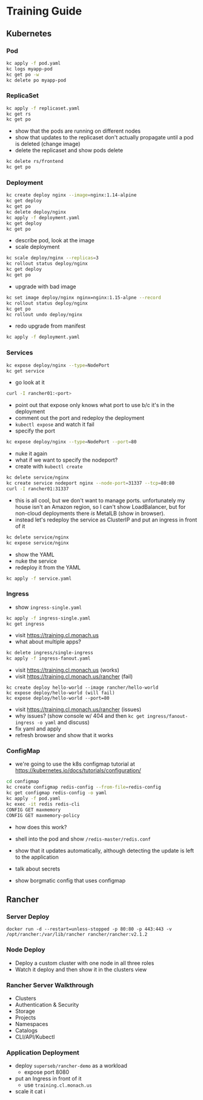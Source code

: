 # Training Guide

## Kubernetes

### Pod

``` bash
kc apply -f pod.yaml
kc logs myapp-pod
kc get po -w
kc delete po myapp-pod
```

### ReplicaSet


``` bash
kc apply -f replicaset.yaml
kc get rs
kc get po
```

- show that the pods are running on different nodes
- show that updates to the replicaset don't actually propagate until a pod is deleted (change image)
- delete the replicaset and show pods delete

``` bash
kc delete rs/frontend
kc get po
```

### Deployment

``` bash
kc create deploy nginx --image=nginx:1.14-alpine
kc get deploy
kc get po
kc delete deploy/nginx
kc apply -f deployment.yaml
kc get deploy
kc get po
```

- describe pod, look at the image
- scale deployment

``` bash
kc scale deploy/nginx --replicas=3
kc rollout status deploy/nginx
kc get deploy
kc get po
```

- upgrade with bad image

``` bash
kc set image deploy/nginx nginx=nginx:1.15-alpne --record
kc rollout status deploy/nginx
kc get po
kc rollout undo deploy/nginx
```

- redo upgrade from manifest

``` bash
kc apply -f deployment.yaml
```

### Services

``` bash
kc expose deploy/nginx --type=NodePort
kc get service
```

- go look at it

``` bash
curl -I rancher01:<port>
```

- point out that expose only knows what port to use b/c it's in the deployment
- comment out the port and redeploy the deployment
- `kubectl expose` and watch it fail
- specify the port

``` bash
kc expose deploy/nginx --type=NodePort --port=80
```

- nuke it again
- what if we want to specify the nodeport?
- create with `kubectl create`

``` bash
kc delete service/nginx
kc create service nodeport nginx --node-port=31337 --tcp=80:80
curl -I rancher01:31337
```

- this is all cool, but we don't want to manage ports. unfortunately my house isn't an Amazon region, so I can't show LoadBalancer, but for non-cloud deployments there _is_ MetalLB (show in browser).
- instead let's redeploy the service as ClusterIP and put an ingress in front of it

``` bash
kc delete service/nginx
kc expose service/nginx
```

- show the YAML
- nuke the service
- redeploy it from the YAML

``` bash
kc apply -f service.yaml
```

### Ingress

- show `ingress-single.yaml`

``` bash
kc apply -f ingress-single.yaml
kc get ingress
```

- visit <https://training.cl.monach.us>
- what about multiple apps?

``` bash
kc delete ingress/single-ingress
kc apply -f ingress-fanout.yaml
```

- visit <https://training.cl.monach.us> (works)
- visit <https://training.cl.monach.us/rancher> (fail)

```
kc create deploy hello-world --image rancher/hello-world
kc expose deploy/hello-world (will fail)
kc expose deploy/hello-world --port=80
```

- visit <https://training.cl.monach.us/rancher> (issues)
- why issues? (show console w/ 404 and then `kc get ingress/fanout-ingress -o yaml` and discuss)
- fix yaml and apply
- refresh browser and show that it works

### ConfigMap

- we're going to use the k8s configmap tutorial at <https://kubernetes.io/docs/tutorials/configuration/>

``` bash
cd configmap
kc create configmap redis-config --from-file=redis-config
kc get configmap redis-config -o yaml
kc apply -f pod.yaml
kc exec -it redis redis-cli
CONFIG GET maxmemory
CONFIG GET maxmemory-policy
```

- how does this work?
- shell into the pod and show `/redis-master/redis.conf`
- show that it updates automatically, although detecting the update is left to the application

- talk about secrets
- show borgmatic config that uses configmap

## Rancher

### Server Deploy

```
docker run -d --restart=unless-stopped -p 80:80 -p 443:443 -v /opt/rancher:/var/lib/rancher rancher/rancher:v2.1.2
```

### Node Deploy

- Deploy a custom cluster with one node in all three roles
- Watch it deploy and then show it in the clusters view

### Rancher Server Walkthrough

- Clusters
- Authentication & Security
- Storage
- Projects
- Namespaces
- Catalogs
- CLI/API/Kubectl

### Application Deployment

- deploy `superseb/rancher-demo` as a workload
    - expose port 8080
- put an Ingress in front of it
    - use `training.cl.monach.us`
- scale it
cat i
